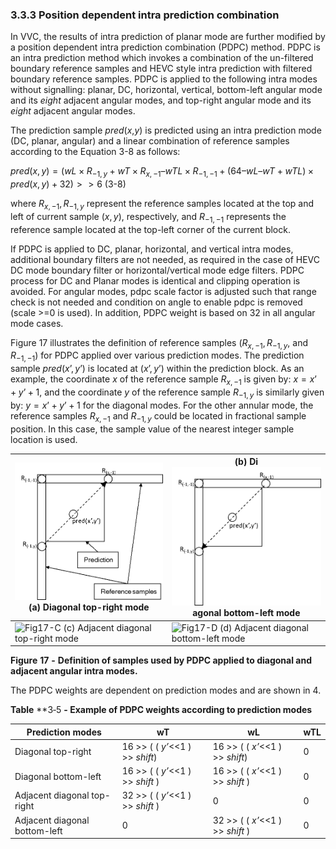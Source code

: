 ### 3.3.3    Position dependent intra prediction combination

In VVC, the results of intra prediction of planar mode are further modified by a position dependent intra prediction combination (PDPC) method. PDPC is an intra prediction method which invokes a combination of the un-filtered boundary reference samples and HEVC style intra prediction with filtered boundary reference samples. PDPC is applied to the following intra modes without signalling: planar, DC, horizontal, vertical, bottom-left angular mode and its *eight* adjacent angular modes, and top-right angular mode and its *eight* adjacent angular modes. 

The prediction sample *pred*(*x*,*y*) is predicted using an intra prediction mode (DC, planar, angular) and a linear combination of reference samples according to the Equation 3-8 as follows:

$pred(x,y)=(wL×R_{-1,y} + wT×R_{x,-1} – wTL ×R_{-1,-1}+(64 – wL – wT+wTL)×pred(x,y) + 32 )>>6$ (3-8)

where $R_{x,-1}, R_{-1,y}$ represent the reference samples located at the top and left of current sample $(x, y)$, respectively, and $R_{-1,-1}$ represents the reference sample located at the top-left corner of the current block.

If PDPC is applied to DC, planar, horizontal, and vertical intra modes, additional boundary filters are not needed, as required in the case of HEVC DC mode boundary filter or horizontal/vertical mode edge filters. PDPC process for DC and Planar modes is identical and clipping operation is avoided. For angular modes, pdpc scale factor is adjusted such that range check is not needed and condition on angle to enable pdpc is removed (scale >=0 is used). In addition, PDPC weight is based on 32 in all angular mode cases.

Figure 17 illustrates the definition of reference samples $(R_{x,-1}, R_{-1,y},$ and $R_{-1,-1})$ for PDPC applied over various prediction modes. The prediction sample $pred (x’, y’)$ is located at $(x’, y’)$ within the prediction block. As an example, the coordinate *x* of the reference sample $R_{x,-1}$ is given by: $x = x’ + y’ + 1$, and the coordinate *y* of the reference sample $R_{-1,y}$ is similarly given by: $y = x’ + y’ + 1$ for the diagonal modes. For the other annular mode, the reference samples $R_{x,-1}$ and $R_{-1,y}$ could be located in fractional sample position. In this case, the sample value of the nearest integer sample location is used.

 

| ![Fig17-A](imgs\Fig17-A.png)   (a)    Diagonal  top-right mode | (b)    Di![Fig17-B](imgs\Fig17-B.png)agonal  bottom-left mode |
| ------------------------------------------------------------ | ------------------------------------------------------------ |
| ![Fig17-C](C:\Users\Thuong\Documents\GitHub\VTM7-Vn\VTM7\imgs\Fig17-C.png)  (c) Adjacent diagonal top-right mode | ![Fig17-D](C:\Users\Thuong\Documents\GitHub\VTM7-Vn\VTM7\imgs\Fig17-D.png)         (d)   Adjacent  diagonal bottom-left mode |

**Figure** **17** **-** **Definition of samples used by PDPC applied to diagonal and adjacent angular intra modes.**

The PDPC weights are dependent on prediction modes and are shown in 4. 

**Table** **3‑5 **- Example of PDPC weights according to prediction modes**

| Prediction modes              | wT                                | wL                                | wTL  |
| ----------------------------- | --------------------------------- | --------------------------------- | ---- |
| Diagonal top-right            | 16 >> ( ( *y’*<<1  ) >> *shift*)  | 16 >> ( ( *x’*<<1  ) >> *shift*)  | 0    |
| Diagonal bottom-left          | 16 >> ( ( *y’*<<1  ) >> *shift* ) | 16 >> ( ( *x’*<<1  ) >> *shift* ) | 0    |
| Adjacent diagonal top-right   | 32 >> ( ( *y’*<<1  ) >> *shift* ) | 0                                 | 0    |
| Adjacent diagonal bottom-left | 0                                 | 32 >> ( ( *x’*<<1  ) >> *shift* ) | 0    |
